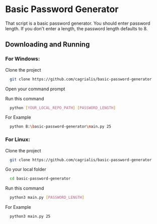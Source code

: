 # Basic Password Generator

That script is a basic password generator. You should enter password length. If you don't enter a length, the password length defaults to 8.
## Downloading and Running

### For Windows:

Clone the project

```bash
  git clone https://github.com/cagrialis/basic-password-generator
```

Open your command prompt

Run this command

```bash
  python [YOUR_LOCAL_REPO_PATH] [PASSWORD_LENGTH]
```

For Example

```bash
  python B:\basic-password-generator\main.py 25
```

### For Linux:

Clone the project

```bash
  git clone https://github.com/cagrialis/basic-password-generator
```

Go your local folder

```bash
  cd basic-password-generator
```

Run this command

```bash
  python3 main.py [PASSWORD_LENGTH]
```

For Example

```bash
  python3 main.py 25
```

